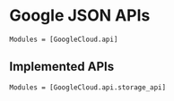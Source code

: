 # Google JSON APIs

```@autodocs
Modules = [GoogleCloud.api]
```

## Implemented APIs

```@autodocs
Modules = [GoogleCloud.api.storage_api]
```
